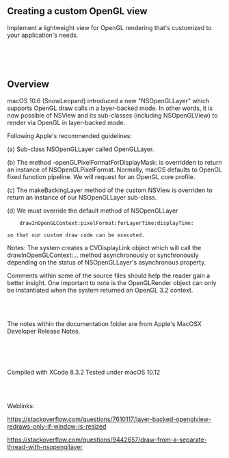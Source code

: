 ## Creating a custom OpenGL view

Implement a lightweight view for OpenGL rendering that's customized to your application's needs.

<br />
<br />
<br />

## Overview

macOS 10.6 (SnowLeopard) introduced a new "NSOpenGLLayer" which supports OpenGL draw calls in a layer-backed mode. In other words, it is now possible of NSView and its sub-classes (including NSOpenGLView) to render via OpenGL in layer-backed mode.

Following Apple's recommended guidelines:

(a) Sub-class NSOpenGLLayer called OpenGLLayer.

(b) The method -openGLPixelFormatForDisplayMask: is overridden to return an instance of NSOpenGLPixelFormat.
    Normally, macOS defaults to OpenGL fixed function pipeline. We will request for an OpenGL core profile.

(c) The makeBackingLayer method of the custom NSView is overriden to return an instance of our NSOpenGLLayer sub-class.

(d) We must override the default method of NSOpenGLLayer

        drawInOpenGLContext:pixelFormat:forLayerTime:displayTime:

    so that our custom draw code can be executed.

Notes: The system creates a CVDisplayLink object which will call the drawInOpenGLContext:... method asynchronously or synchronously depending on the status of NSOpenGLLayer's asynchronous property.

Comments within some of the source files should help the reader gain a better insight. One important to note is the OpenGLRender object can only be instantiated when the system returned an OpenGL 3.2 context.

<br />
<br />

The notes within the documentation folder are from Apple's MacOSX Developer Release Notes.


<br />
<br />
<br />

Compiled with XCode 8.3.2
Tested under macOS 10.12

<br />
<br />

Weblinks:

https://stackoverflow.com/questions/7610117/layer-backed-openglview-redraws-only-if-window-is-resized

https://stackoverflow.com/questions/9442657/draw-from-a-separate-thread-with-nsopengllayer
